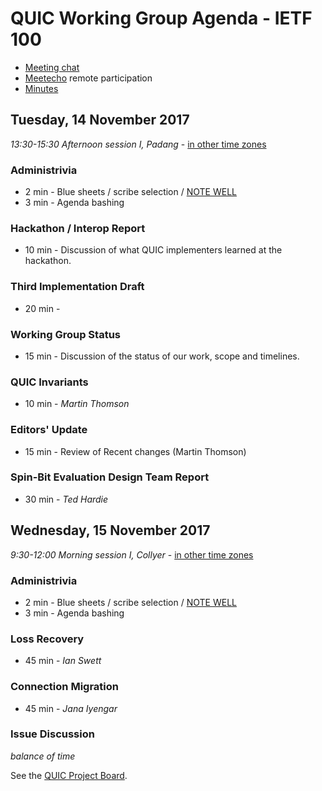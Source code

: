 # QUIC Working Group Agenda - IETF 100

* [Meeting chat](xmpp:quic@jabber.ietf.org?join)
* [Meetecho](http://www.meetecho.com/ietf100/quic) remote participation
* [Minutes](http://etherpad.tools.ietf.org:9000/p/notes-ietf-100-quic)



## Tuesday, 14 November 2017

_13:30-15:30	Afternoon session I, Padang_ - [in other time zones](https://www.timeanddate.com/worldclock/fixedtime.html?msg=IETF+100+QUIC+WG+-+First+Session&iso=20171114T1330&p1=236&ah=2)

### Administrivia

* 2 min - Blue sheets / scribe selection / [NOTE WELL](https://www.ietf.org/about/note-well.html)
* 3 min - Agenda bashing

### Hackathon / Interop Report

* 10 min - Discussion of what QUIC implementers learned at the hackathon.

### Third Implementation Draft

* 20 min - 

### Working Group Status

* 15 min - Discussion of the status of our work, scope and timelines.

### QUIC Invariants

* 10 min - *Martin Thomson*

### Editors' Update

* 15 min - Review of Recent changes (Martin Thomson)

### Spin-Bit Evaluation Design Team Report

* 30 min - *Ted Hardie*



## Wednesday, 15 November 2017

_9:30-12:00	Morning session I, Collyer_ - [in other time zones](https://www.timeanddate.com/worldclock/fixedtime.html?msg=IETF+100+QUIC+WG+-+Second+Session&iso=20171115T0930&p1=236&ah=2&am=30)

### Administrivia

* 2 min - Blue sheets / scribe selection / [NOTE WELL](https://www.ietf.org/about/note-well.html)
* 3 min - Agenda bashing

### Loss Recovery

* 45 min - *Ian Swett*

### Connection Migration

* 45 min - *Jana Iyengar*


### Issue Discussion

*balance of time*

See the [QUIC Project Board](https://github.com/quicwg/base-drafts/projects/2).

